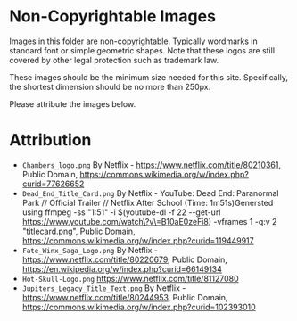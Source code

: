 # Non-Copyrightable Images

Images in this folder are non-copyrightable. Typically wordmarks in standard font or simple geometric shapes. Note that these logos are still covered by other legal protection such as trademark law. 

These images should be the minimum size needed for this site. Specifically, the shortest dimension should be no more than 250px. 

Please attribute the images below. 


# Attribution

* `Chambers_logo.png` By Netflix - https://www.netflix.com/title/80210361, Public Domain, https://commons.wikimedia.org/w/index.php?curid=77626652
* `Dead_End_Title_Card.png` By Netflix - YouTube: Dead End: Paranormal Park // Official Trailer // Netflix After School (Time: 1m51s)Genersted using ffmpeg -ss &quot;1:51&quot; -i $(youtube-dl -f 22 --get-url https://www.youtube.com/watch\?v\=B10aE0zeFi8) -vframes 1 -q:v 2 &quot;titlecard.png&quot;, Public Domain, https://commons.wikimedia.org/w/index.php?curid=119449917
* `Fate_Winx_Saga_Logo.png` By Netflix - https://www.netflix.com/title/80220679, Public Domain, https://en.wikipedia.org/w/index.php?curid=66149134
* `Hot-Skull-Logo.png` https://www.netflix.com/title/81127080
* `Jupiters_Legacy_Title_Text.png` By Netflix - https://www.netflix.com/title/80244953, Public Domain, https://commons.wikimedia.org/w/index.php?curid=102393010
